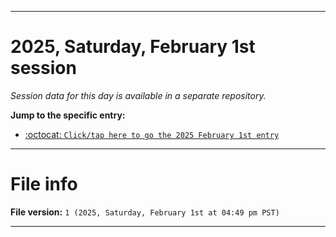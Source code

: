 
***

# 2025, Saturday, February 1st session

_Session data for this day is available in a separate repository._

**Jump to the specific entry:**

- [:octocat: `Click/tap here to go the 2025 February 1st entry`](https://github.com/seanpm2001/SeansLifeArchive_Images_TinyTower_Y2025/tree/SeansLifeArchive_Images_TinyTower_Y2025_Main-dev/2025/02_February/01/)

***

# File info

**File version:** `1 (2025, Saturday, February 1st at 04:49 pm PST)`

***
